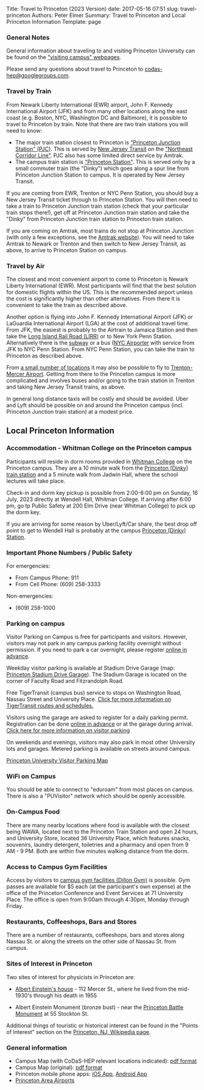 Title: Travel to Princeton (2023 Version)
date: 2017-05-16 07:51
slug: travel-princeton
Authors: Peter Elmer
Summary: Travel to Princeton and Local Princeton Information
Template: page

### General Notes

General information about traveling to and visiting Princeton University can be found on the ["visiting campus" webpages](http://www.princeton.edu/main/visiting/).

Please send any questions about travel to Princeton to [codas-hep@googlegroups.com](codas-hep@googlegroups.com).

### Travel by Train

From Newark Liberty International (EWR) airport, John F. Kennedy International Airport (JFK) and from many other locations along the east coast (e.g. Boston, NYC, Washington DC and Baltimore), it is possible to travel to Princeton by train.
Note that there are two train stations you will need to know:

* The major train station closest to Princeton is ["Princeton Junction Station" (PJC)](https://en.wikipedia.org/wiki/Princeton_Junction_station). This is served by [New Jersey Transit](http://www.njtransit.com) on the ["Northeast Corridor Line"](https://en.wikipedia.org/wiki/Northeast_Corridor_Line). PJC also has some limited direct service by Amtrak.
* The campus train station is ["Princeton Station"](https://en.wikipedia.org/wiki/Princeton_station_(NJ_Transit)). This is served only by a small commuter train (the "Dinky") which goes along a spur line from Princeton Junction Station to campus. It is operated by New Jersey Transit.

If you are coming from EWR, Trenton or NYC Penn Station, you should buy a New Jersey Transit ticket through to Princeton Station. You will then need to take a train to Princeton Junction train station (check that your particular train stops there!), get off at Princeton Junction train station and take the "Dinky" from Princeton Junction train station to Princeton train station.

If you are coming on Amtrak, most trains do not stop at Princeton Junction (with only a few exceptions, see the [Amtrak website](http://amtrak.com)). You will need to take Amtrak to Newark or Trenton and then switch to New Jersey Transit, as above, to arrive to Princeton Station on campus.

### Travel by Air

The closest and most convenient airport to come to Princeton is Newark Liberty International (EWR). Most participants will find that the best solution for domestic flights within the US. This is the recommended airport unless the cost is significantly higher than other alternatives. From there it is convenient to take the train as described above.

Another option is flying into John F. Kennedy International Airport (JFK) or LaGuardia International Airport (LGA) at the cost of additional travel time. From JFK, the easiest is probably to the Airtrain to Jamaica Station and then take the [Long Island Rail Road (LIRR)](https://new.mta.info/agency/long-island-rail-road) or to New York Penn Station. Alternatively there is the [subway](http://www.nysubway.com/airport/jfk.html) or a bus ([NYC Airporter](https://www.nycairporter.com) with service from JFK to NYC Penn Station. From NYC Penn Station, you can take the train to Princeton as described above.

From [a small number of locations](http://www.mercercounty.org/departments/transportation-and-infrastructure/trenton-mercer-airport/airlines) it may also be possible to fly to [Trenton-Mercer Airport](http://www.mercercounty.org/departments/transportation-and-infrastructure/trenton-mercer-airport). Getting from there to the Princeton campus is more complicated and involves buses and/or going to the train station in Trenton and taking New Jersey Transit trains, as above.

In general long distance taxis will be costly and should be avoided. Uber and Lyft should be possible on and around the Princeton campus (incl. Princeton Junction train station) at a modest price.

## Local Princeton Information

### Accommodation - Whitman College on the Princeton campus

Participants will reside in dorm rooms provided in [Whitman College](https://whitmancollege.princeton.edu) on the Princeton campus.
They are a 10 minute walk from the [Princeton (Dinky) train station](https://www.njtransit.com/dinky) and a 5 minute walk from Jadwin Hall, where the school lectures will take place.

Check-in and dorm key pickup is possible from 2:00-6:00 pm on 
Sunday, 16 July, 2023 directly at Wendell Hall, Whitman College.
If arriving after 6:00 pm, go tp Public Safety at 200 Elm Drive (near Whitman 
College) to pick up the dorm key.

If you are arriving for some reason by Uber/Lyft/Car share, the best drop off 
point to get to Wendell Hall is probably at the campus [Princeton (Dinky) Station](https://en.wikipedia.org/wiki/Princeton_station_(NJ_Transit)).

<!--
**Dorm check-in and key pickup:** On Sunday, 31 July, you can pick-up your dorm key at Baker Hall between 12:00 and 16:00. If you arrive after 16:00 you will
need to go to Public Safety to pick up your key. (See the 
[annotated Campus Map](/downloads/CoDaS-HEP-2022-PUCampusMap.pdf).)

**Dorm check-out and key drop-off:** To check out of the dorms you only need 
to do two things: (1) vacate the room before 17:00 EDT on Friday and 
(2) drop-off the key. Three scenarios regarding key drop-off:

  * You are leaving early on Friday morning and not attending the Friday morning school sessions: you will need to leave the key with Public Safety or leave the key with another school participant to drop-off.
  * You are coming to the school sessions on Friday morning and will bring your luggage with you to Jadwin Hall (we can put things along the wall outside the lecture room): you can bring the key to the check-in desk for the school outside JJadwin 407 and leave it with us.
  * You are coming to the school sessions on Friday morning, but would like to leave your things in the dorm until after the school sessions end (possible as long as you vacate before 17:00 EDT), you will need to leave the key with Public Safety.

If this isn't clear, please ask!
-->

<!--
Keys are available for pick up at our office of Public Safety, 200 Elm Drive, open 24 hours, seven days a week. Participants will receive a hotel style key in a packet with the room number at Public Safety. To enter the building, hold the key up to the black box on the building. To enter the room, hold the key in front of the key pad on your room door.

A linen packet is provided in the room and includes sheets, towels, a pillow and blanket. Bedrooms are private, though bathrooms are shared with one other person. Guests should plan to bring toiletries. There are free laundry machines available in the building. For extra linens, blankets, etc. or other questions or issues regarding the dorms, please feel free to reach out Monday - Friday, 8:30 - 4:30 to Michelle Horgan at 71 University Place, Princeton, NJ 08544-2088, (609) 258-6116, [horgan@princeton.edu](horgan@princeton.edu). Outside of those hours, Public Safety can help with lockouts, emergencies or other immediate issues. Information on how to set the temperature in the dorm room can be found in [this document](/downloads/T-stats-in-dorms-9-2017.docx).

Participants can park temporarily in West Garage (if on a weekend) to walk to Public Safety, 200 Elm Drive, and pick up their keys. (The side of the garage closest to Lot 20 will be closed on the weekend before the school for construction, but entry is available on the Lewis Arts Complex side to that garage.) See below for parking notes during the school itself.
-->

### Important Phone Numbers / Public Safety

For emergencies:

* From Campus Phone: 911
* From Cell Phone: (609) 258-3333

Non-emergencies:

* (609) 258-1000

### Parking on campus

<!--
Parking is available on the Princeton campus. As noted above, participants can park temporarily in West Garage (if on a weekend) to walk to Public Safety and pick up their keys. After moving in, we would ask that participants move cars to their assigned lot, the Lakeside Garage. [Lot 21](https://goo.gl/maps/acEt4zZLBKk7jkLs5) is free and available for those just driving in for the day.
-->

<!-- Attendees will be allowed to park in Lot 20. (If Lot 20 is full, you can also use Lot 19, although it is farther from the center of campus.) You must register in advance through [this link](https://princeton.nupark.com/v2/portal/eventregister/8fccf34b-56e1-4430-97fa-2e0eeb51912a#/customer).

In general a car is not needed within Princeton itself, since all of the venues for the school (dorm, lecture venue, receptions, etc.) and relevant local businesses (see below) are within walking distance of one another once one has arrived on campus. -->

Visitor Parking on Campus is free for participants and visitors.  However, visitors may not park in any campus parking facility overnight without permission.  If you need to park a car overnight, please register [online in advance](https://princeton.nupark.com/v2/portal/eventregister/1882df24-3f34-4729-ab25-8b82671e4268#/events/registration/).

Weekday visitor parking is available at Stadium Drive Garage (map: [Princeton Stadium Drive Garage](https://goo.gl/maps/6yymuqySUeXpfmNN8?coh=178573&entry=tt)). The Stadium Garage is located on the corner of Faculty Road and Fitzrandolph Road.

Free TigerTransit (campus bus) service to stops on Washington Road, Nassau Street and University Place.  [Click for more information on TigerTransit routes and schedules.](https://transportation.princeton.edu/getting-around/tigertransit/routes-schedules)

Visitors using the garage are asked to register for a daily parking permit. Registration can be done [online in advance](https://transportation.princeton.edu/visit_prking) or at the garage during arrival.  [Click here for more information on visitor parking](https://transportation.princeton.edu/parking/visiting-campus-events/visitor-parking)

On weekends and evenings, visitors may also park in most other University lots and garages. Metered parking is available on streets around campus.

[Princeton University Visitor Parking Map](https://transportation.princeton.edu/sites/g/files/toruqf611/files/documents/UniversityParkingMaps_Visitors.pdf)

### WiFi on Campus

You should be able to connect to "eduroam" from most places on campus. There
is also a "PUVisitor" network which should be openly accessible.

### On-Campus Food

There are many nearby locations where food is available with the closest being WAWA, located next to the Princeton Train Station and open 24 hours, and University Store, located 36 University Place, which features snacks, souvenirs, laundry detergent, toiletries and a pharmacy and open from 9 AM - 9 PM. Both are within five minutes walking distance from the dorm.

### Access to Campus Gym Facilities

Access by visitors to [campus gym facilities (Dillon Gym)](https://campusrec.princeton.edu/facilities-operations/facility-use-policies) is possible. Gym passes are
available for $5 each (at the participant's own expense) at the office
of the Princeton Conference and Event Services at 71 University Place. The
office is open from 9:00am through 4:30pm, Monday through Friday.

### Restaurants, Coffeeshops, Bars and Stores

There are a number of restaurants, coffeeshops, bars and stores along Nassau
St. or along the streets on the other side of Nassau St. from campus.

### Sites of Interest in Princeton

Two sites of interest for physicists in Princeton are:

* [Albert Einstein's house](https://en.wikipedia.org/wiki/Albert_Einstein_House) - 112 Mercer St., where he lived from the mid-1930's through his death in 1955

* Albert Einstein Monument (bronze bust) - near the [Princeton Battle Monument](https://en.wikipedia.org/wiki/Princeton_Battle_Monument) at 55 Stockton St.

Additional things of touristic or historical interest can be found in the "Points of Interest" section on the [Princeton, NJ, Wikipedia page](https://en.wikipedia.org/wiki/Princeton,_New_Jersey).

### General information

* Campus Map (with CoDaS-HEP relevant locations indicated): [pdf format](/downloads/CoDaS-HEP-2022-PUCampusMap.pdf)
* Campus Map (original): [pdf format](http://www.princeton.edu/main/visiting/aroundcampus/maps/princeton_map.pdf)
* Princeton mobile phone apps: [iOS App](https://itunes.apple.com/us/app/princeton-mobile/id388821195?mt=8), [Android App](https://play.google.com/store/apps/details?id=edu.princeton.mobile&hl=en)
* [Princeton Area Airports](https://www.princeton.edu/main/visiting/travel/airports/)
